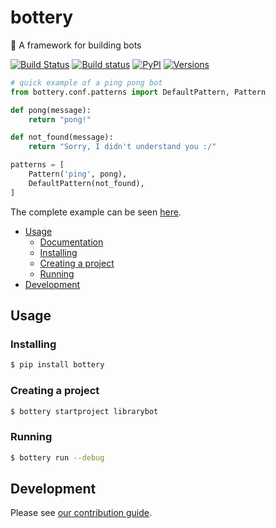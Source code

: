 # bottery
:battery: A framework for building bots

[![Build Status](https://travis-ci.org/rougeth/bottery.svg?branch=master)](https://travis-ci.org/rougeth/bottery)
[![Build status](https://ci.appveyor.com/api/projects/status/we3h64nj98vvxcre/branch/master?svg=true)](https://ci.appveyor.com/project/rougeth/bottery/branch/master)
[![PyPI](https://img.shields.io/pypi/v/bottery.svg)](https://pypi.python.org/pypi/bottery)
[![Versions](https://img.shields.io/pypi/pyversions/bottery.svg)](https://pypi.python.org/pypi/bottery)

```python
# quick example of a ping pong bot
from bottery.conf.patterns import DefaultPattern, Pattern

def pong(message):
    return "pong!"

def not_found(message):
    return "Sorry, I didn't understand you :/"

patterns = [
    Pattern('ping', pong),
    DefaultPattern(not_found),
]
```

The complete example can be seen [here](https://github.com/leportella/bottery-examples).

* [Usage](#usage)
  * [Documentation](http://docs.bottery.io)
  * [Installing](#installing)
  * [Creating a project](#creating-a-project)
  * [Running](#running)
* [Development](#development)

## Usage

### Installing
```bash
$ pip install bottery
```

### Creating a project
```bash
$ bottery startproject librarybot
```

### Running
```bash
$ bottery run --debug
```

## Development

Please see [our contribution guide](CONTRIBUTING.rst).

